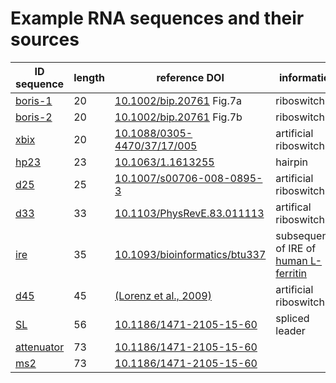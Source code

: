 
# Example RNA sequences and their sources

| ID  sequence | length | reference DOI | information |
| --- | --- | --- | --- |
| [boris-1](boris-1) | 20 | [10.1002/bip.20761](https://doi.org/10.1002/bip.20761) Fig.7a | riboswitch |
| [boris-2](boris-2) | 20 | [10.1002/bip.20761](https://doi.org/10.1002/bip.20761) Fig.7b | riboswitch |
| [xbix](xbix) | 20 | [10.1088/0305-4470/37/17/005](https://doi.org/10.1088/0305-4470/37/17/005) | artificial riboswitch |
| [hp23](hp23) | 23 | [10.1063/1.1613255](https://dx.doi.org/10.1063/1.1613255) | hairpin |
| [d25](d25) | 25 | [10.1007/s00706-008-0895-3](https://doi.org/10.1007/s00706-008-0895-3) | artificial riboswitch |
| [d33](d33) | 33 | [10.1103/PhysRevE.83.011113](https://doi.org/10.1103/PhysRevE.83.011113) | artifical riboswitch |
| [ire](ire) | 35 | [10.1093/bioinformatics/btu337](https://doi.org/10.1093/bioinformatics/btu337) | subsequence of IRE of [human L-ferritin](https://www.ncbi.nlm.nih.gov/nucleotide/KC153429.1) |
| [d45](d45) | 45 | [(Lorenz et al., 2009)](http://www.tbi.univie.ac.at/newpapers/pdfs/TBI-p-2009-5.pdf) | artificial riboswitch |
| [SL](SL) | 56 | [10.1186/1471-2105-15-60](https://doi.org/10.1186/1471-2105-15-60) | spliced leader |
| [attenuator](attenuator) | 73 | [10.1186/1471-2105-15-60](https://doi.org/10.1186/1471-2105-15-60) |  |
| [ms2](ms2) | 73 | [10.1186/1471-2105-15-60](https://doi.org/10.1186/1471-2105-15-60) |  |

